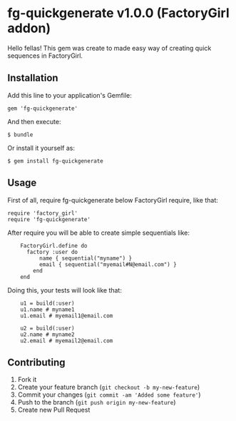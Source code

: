 # fg-quickgenerate v1.0.0 (FactoryGirl addon)

Hello fellas! This gem was create to made easy way of creating quick sequences in FactoryGirl.

## Installation

Add this line to your application's Gemfile:

    gem 'fg-quickgenerate'

And then execute:

    $ bundle

Or install it yourself as:

    $ gem install fg-quickgenerate

## Usage

First of all, require fg-quickgenerate below FactoryGirl require, like that:

    require 'factory_girl'
    require 'fg-quickgenerate'

After require you will be able to create simple sequentials like:
    
		FactoryGirl.define do
		  factory :user do
			  name { sequential("myname") }
			  email { sequential("myemail#N@email.com") }
			end
		end


Doing this, your tests will look like that:

		u1 = build(:user)
		u1.name # myname1
		u1.email # myemail1@email.com

		u2 = build(:user)
		u2.name # myname2
		u2.email # myemail2@email.com



## Contributing

1. Fork it
2. Create your feature branch (`git checkout -b my-new-feature`)
3. Commit your changes (`git commit -am 'Added some feature'`)
4. Push to the branch (`git push origin my-new-feature`)
5. Create new Pull Request
